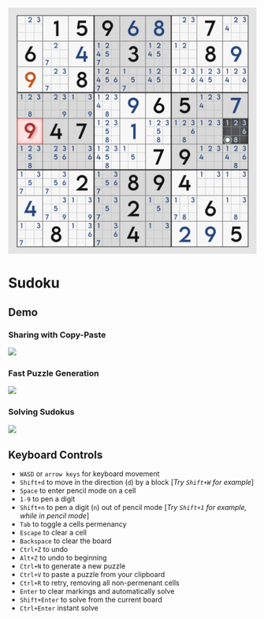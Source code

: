 <br>
<p align="center">
  <img src=res/showcase.png/ width="540">
</p>

# Sudoku
## Demo
### Sharing with Copy-Paste
[![](http://img.youtube.com/vi/0kWGZ-n_1MI/0.jpg)](http://www.youtube.com/watch?v=0kWGZ-n_1MI "Demo - Copy Paste")
### Fast Puzzle Generation
[![](http://img.youtube.com/vi/Sl07X7QmlmY/0.jpg)](http://www.youtube.com/watch?v=Sl07X7QmlmY "Demo - Puzzle Generation")
### Solving Sudokus
[![](http://img.youtube.com/vi/uQZW1tpp9m4/0.jpg)](http://www.youtube.com/watch?v=uQZW1tpp9m4 "Demo - Sudoku Solver")

## Keyboard Controls 
* `WASD` or `arrow keys` for keyboard movement
* `Shift+d`     to move in the direction (`d`) by a block [_Try `Shift+W` for example_]
* `Space`       to enter pencil mode on a cell
* `1-9`         to pen a digit
* `Shift+n`     to pen a digit (`n`) out of pencil mode [_Try `Shift+1` for example, while in pencil mode_]
* `Tab`         to toggle a cells permenancy
* `Escape`      to clear a cell
* `Backspace`   to clear the board
* `Ctrl+Z`      to undo
* `Alt+Z`       to undo to beginning
* `Ctrl+N`      to generate a new puzzle
* `Ctrl+V`      to paste a puzzle from your clipboard
* `Ctrl+R`      to retry, removing all non-permenant cells
* `Enter`       to clear markings and automatically solve
* `Shift+Enter` to solve from the current board
* `Ctrl+Enter`  instant solve
